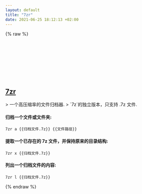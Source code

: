 ```yaml
---
layout: default
title: "7zr"
date: 2021-06-25 18:12:13 +02:00
---
```

{% raw %}
<h2 id="7zr">
  <a href="/zh/common/7zr.html">7zr</a> <a href="#7zr"><svg class="icon">
    <use href="/assets/images/unicode_sprite.svg#link" />
  </svg></a>
</h2>
> 一个高压缩率的文件归档器.
> `7z`的独立版本，只支持 .7z 文件.

#### 归档一个文件或文件夹:
```shell
7zr a {{归档文件.7z}} {{文件路径}}
```
#### 提取一个已存在的 7z 文件，并保持原来的目录结构:
```shell
7zr x {{归档文件.7z}}
```
#### 列出一个归档文件的内容:
```shell
7zr l {{归档文件.7z}}
```
{% endraw %}